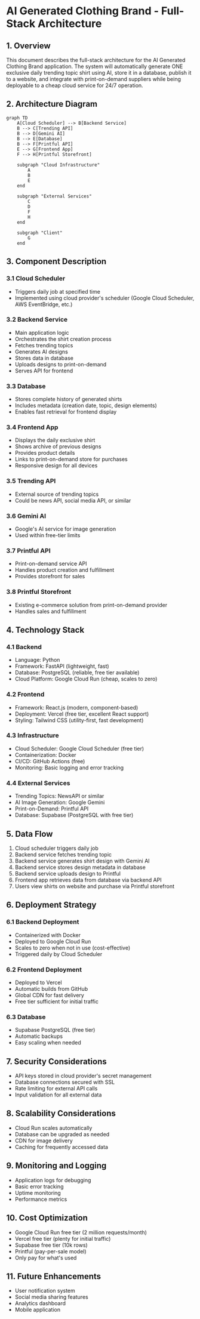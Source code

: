 # AI Generated Clothing Brand - Full-Stack Architecture

## 1. Overview

This document describes the full-stack architecture for the AI Generated Clothing Brand application. The system will automatically generate ONE exclusive daily trending topic shirt using AI, store it in a database, publish it to a website, and integrate with print-on-demand suppliers while being deployable to a cheap cloud service for 24/7 operation.

## 2. Architecture Diagram

```mermaid
graph TD
    A[Cloud Scheduler] --> B[Backend Service]
    B --> C[Trending API]
    B --> D[Gemini AI]
    B --> E[Database]
    B --> F[Printful API]
    E --> G[Frontend App]
    F --> H[Printful Storefront]
    
    subgraph "Cloud Infrastructure"
        A
        B
        E
    end
    
    subgraph "External Services"
        C
        D
        F
        H
    end
    
    subgraph "Client"
        G
    end
```

## 3. Component Description

### 3.1 Cloud Scheduler
- Triggers daily job at specified time
- Implemented using cloud provider's scheduler (Google Cloud Scheduler, AWS EventBridge, etc.)

### 3.2 Backend Service
- Main application logic
- Orchestrates the shirt creation process
- Fetches trending topics
- Generates AI designs
- Stores data in database
- Uploads designs to print-on-demand
- Serves API for frontend

### 3.3 Database
- Stores complete history of generated shirts
- Includes metadata (creation date, topic, design elements)
- Enables fast retrieval for frontend display

### 3.4 Frontend App
- Displays the daily exclusive shirt
- Shows archive of previous designs
- Provides product details
- Links to print-on-demand store for purchases
- Responsive design for all devices

### 3.5 Trending API
- External source of trending topics
- Could be news API, social media API, or similar

### 3.6 Gemini AI
- Google's AI service for image generation
- Used within free-tier limits

### 3.7 Printful API
- Print-on-demand service API
- Handles product creation and fulfillment
- Provides storefront for sales

### 3.8 Printful Storefront
- Existing e-commerce solution from print-on-demand provider
- Handles sales and fulfillment

## 4. Technology Stack

### 4.1 Backend
- Language: Python
- Framework: FastAPI (lightweight, fast)
- Database: PostgreSQL (reliable, free tier available)
- Cloud Platform: Google Cloud Run (cheap, scales to zero)

### 4.2 Frontend
- Framework: React.js (modern, component-based)
- Deployment: Vercel (free tier, excellent React support)
- Styling: Tailwind CSS (utility-first, fast development)

### 4.3 Infrastructure
- Cloud Scheduler: Google Cloud Scheduler (free tier)
- Containerization: Docker
- CI/CD: GitHub Actions (free)
- Monitoring: Basic logging and error tracking

### 4.4 External Services
- Trending Topics: NewsAPI or similar
- AI Image Generation: Google Gemini
- Print-on-Demand: Printful API
- Database: Supabase (PostgreSQL with free tier)

## 5. Data Flow

1. Cloud scheduler triggers daily job
2. Backend service fetches trending topic
3. Backend service generates shirt design with Gemini AI
4. Backend service stores design metadata in database
5. Backend service uploads design to Printful
6. Frontend app retrieves data from database via backend API
7. Users view shirts on website and purchase via Printful storefront

## 6. Deployment Strategy

### 6.1 Backend Deployment
- Containerized with Docker
- Deployed to Google Cloud Run
- Scales to zero when not in use (cost-effective)
- Triggered daily by Cloud Scheduler

### 6.2 Frontend Deployment
- Deployed to Vercel
- Automatic builds from GitHub
- Global CDN for fast delivery
- Free tier sufficient for initial traffic

### 6.3 Database
- Supabase PostgreSQL (free tier)
- Automatic backups
- Easy scaling when needed

## 7. Security Considerations

- API keys stored in cloud provider's secret management
- Database connections secured with SSL
- Rate limiting for external API calls
- Input validation for all external data

## 8. Scalability Considerations

- Cloud Run scales automatically
- Database can be upgraded as needed
- CDN for image delivery
- Caching for frequently accessed data

## 9. Monitoring and Logging

- Application logs for debugging
- Basic error tracking
- Uptime monitoring
- Performance metrics

## 10. Cost Optimization

- Google Cloud Run free tier (2 million requests/month)
- Vercel free tier (plenty for initial traffic)
- Supabase free tier (10k rows)
- Printful (pay-per-sale model)
- Only pay for what's used

## 11. Future Enhancements

- User notification system
- Social media sharing features
- Analytics dashboard
- Mobile application